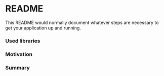 # README #

This README would normally document whatever steps are necessary to get your application up and running.
### Used libraries ###

### Motivation ###

### Summary ###
